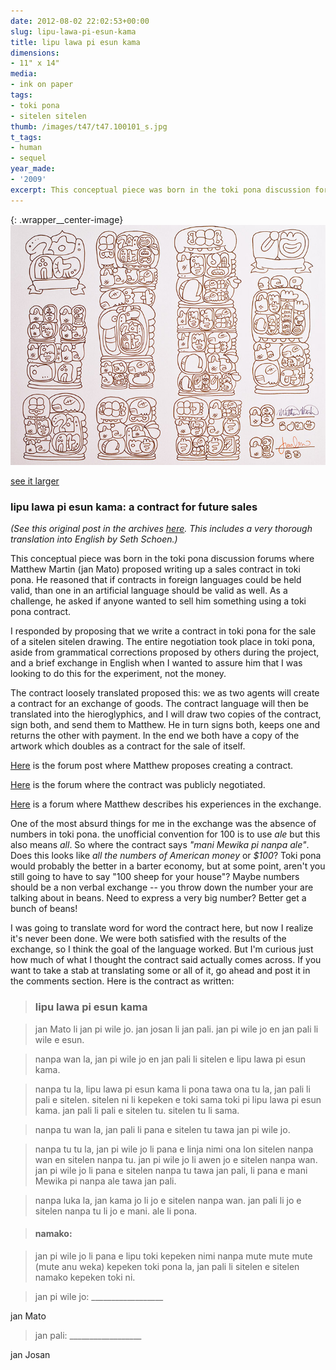 ```yaml
---
date: 2012-08-02 22:02:53+00:00
slug: lipu-lawa-pi-esun-kama
title: lipu lawa pi esun kama
dimensions:
- 11" x 14"
media:
- ink on paper
tags:
- toki pona
- sitelen sitelen
thumb: /images/t47/t47.100101_s.jpg
t_tags:
- human
- sequel
year_made:
- '2009'
excerpt: This conceptual piece was born in the toki pona discussion forums where Matthew Martin (jan Mato) proposed writing up a sales contract in toki pona.  He reasoned that if contracts in foreign languages could be held valid, than one in an artificial language should be valid as well.  As a challenge, he asked if anyone wanted to sell him something using a toki pona contract.
---
```


{: .wrapper__center-image}
![lipu lawa pi esun kama](/images/t47/t47.100101_m.jpg)

[see it larger](/images/t47/t47.100101_l.jpg)

### lipu lawa pi esun kama: a contract for future sales

_(See this original post in the archives [here](/archive/2012/artworks_lipu-lawa-pi-esun-kama.html). This includes a very thorough translation into English by Seth Schoen.)_

This conceptual piece was born in the toki pona discussion forums where Matthew Martin (jan Mato) proposed writing up a sales contract in toki pona.  He reasoned that if contracts in foreign languages could be held valid, than one in an artificial language should be valid as well.  As a challenge, he asked if anyone wanted to sell him something using a toki pona contract.

I responded by proposing that we write a contract in toki pona for the sale of a sitelen sitelen drawing.   The entire negotiation took place in toki pona, aside from grammatical corrections proposed by others during the project, and a brief exchange in English when I wanted to assure him that I was looking to do this for the experiment, not the money.

The contract loosely translated proposed this: we as two agents will create a contract for an exchange of goods.  The contract language will then be translated into the hieroglyphics, and I will draw two copies of the contract, sign both, and send them to Matthew. He in turn signs both, keeps one and returns the other with payment.  In the end we both have a copy of the artwork which doubles as a contract for the sale of itself.

[Here](http://forums.tokipona.org/viewtopic.php?f=11&t=1201&start=30#p6046) is the forum post where Matthew proposes creating a contract.  

[Here](http://forums.tokipona.org/viewtopic.php?f=10&t=1222&start=0) is the forum where the contract was publicly negotiated.  

[Here](http://forums.tokipona.org/viewtopic.php?f=10&t=1265&p=6372) is a forum where Matthew describes his experiences in the exchange.

One of the most absurd things for me in the exchange was the absence of numbers in toki pona. the unofficial convention for 100 is to use _ale_ but this also means _all_.  So where the contract says _"mani Mewika pi nanpa ale"_. Does this looks like _all the numbers of American money_ or _$100_? Toki pona would probably the better in a barter economy, but at some point, aren't you still going to have to say "100 sheep for your house"? Maybe numbers should be a non verbal exchange -- you throw down the number your are talking about in beans. Need to express a very big number?  Better get a bunch of beans!

I was going to translate word for word the contract here, but now I realize it's never been done.  We were both satisfied with the results of the exchange, so I think the goal of the language worked.  But I'm curious just how much of what I thought the contract said actually comes across. If you want to take a stab at translating some or all of it, go ahead and post it in the comments section.  Here is the contract as written:


  

> ### lipu lawa pi esun kama


  
> jan Mato li jan pi wile jo. jan josan li jan pali. jan pi wile jo en jan pali li wile e esun.

  
> nanpa wan la, jan pi wile jo en jan pali li sitelen e lipu lawa pi esun kama.

  
> nanpa tu la, lipu lawa pi esun kama li pona tawa ona tu la, jan pali li pali e sitelen. sitelen ni li kepeken e toki sama toki pi lipu lawa pi esun kama. jan pali li pali e sitelen tu. sitelen tu li sama.

  
> nanpa tu wan la, jan pali li pana e sitelen tu tawa jan pi wile jo.

  
> nanpa tu tu la, jan pi wile jo li pana e linja nimi ona lon sitelen nanpa wan en sitelen nanpa tu. jan pi wile jo li awen jo e sitelen nanpa wan. jan pi wile jo li pana e sitelen nanpa tu tawa jan pali, li pana e mani Mewika pi nanpa ale tawa jan pali.

  
> nanpa luka la, jan kama jo li jo e sitelen nanpa wan. jan pali li jo e sitelen nanpa tu li jo e mani. ale li pona.

  
> #### namako:

  
> jan pi wile jo li pana e lipu toki kepeken nimi nanpa mute mute mute (mute anu weka) kepeken toki pona la, jan pali li sitelen e sitelen namako kepeken toki ni.

  
> jan pi wile jo: __________________  

  jan Mato

  
> jan pali: __________________  

  jan Josan

